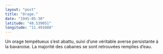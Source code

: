 ```yaml
---
layout: "post"
title: "Orage."
date: "1945-05-30"
latitude: "48.539051"
longitude: "11.491608"
---
```


Un orage tempétueux s’est abattu, suivi d’une véritable averse persistante à la bavaroise. La majorité des cabanes se sont retrouvées remplies d’eau.


<div class="histoire"></div>

<div class="commentaire"></div>